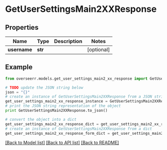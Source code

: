 # GetUserSettingsMain2XXResponse


## Properties

Name | Type | Description | Notes
------------ | ------------- | ------------- | -------------
**username** | **str** |  | [optional] 

## Example

```python
from overseerr.models.get_user_settings_main2_xx_response import GetUserSettingsMain2XXResponse

# TODO update the JSON string below
json = "{}"
# create an instance of GetUserSettingsMain2XXResponse from a JSON string
get_user_settings_main2_xx_response_instance = GetUserSettingsMain2XXResponse.from_json(json)
# print the JSON string representation of the object
print GetUserSettingsMain2XXResponse.to_json()

# convert the object into a dict
get_user_settings_main2_xx_response_dict = get_user_settings_main2_xx_response_instance.to_dict()
# create an instance of GetUserSettingsMain2XXResponse from a dict
get_user_settings_main2_xx_response_form_dict = get_user_settings_main2_xx_response.from_dict(get_user_settings_main2_xx_response_dict)
```
[[Back to Model list]](../README.md#documentation-for-models) [[Back to API list]](../README.md#documentation-for-api-endpoints) [[Back to README]](../README.md)


